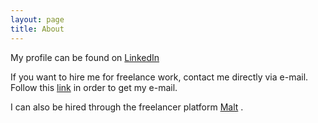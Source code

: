 ```yaml
---
layout: page
title: About
---
```


My profile can be found on [LinkedIn](https://www.linkedin.com/in/julieneyries/)

If you want to hire me for freelance work, contact me directly via e-mail. Follow this [link](https://mailhide.io/e/YcHc6) in order to get my e-mail. 

I can also be hired through the freelancer platform [Malt](https://www.malt.fr/profile/julieneyries) .
